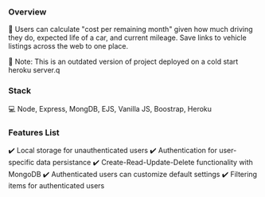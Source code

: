 ### Overview

:blue_car: Users can calculate "cost per remaining month" given how much driving they do, expected life of a car, and current mileage. Save links to vehicle listings across the web to one place.

:traffic_light: Note: This is an outdated version of project deployed on a cold start heroku server.q

### Stack

:computer: Node, Express, MongDB, EJS, Vanilla JS, Boostrap, Heroku

### Features List

:heavy_check_mark: Local storage for unauthenticated users
:heavy_check_mark: Authentication for user-specific data persistance
:heavy_check_mark: Create-Read-Update-Delete functionality with MongoDB
:heavy_check_mark: Authenticated users can customize default settings
:heavy_check_mark: Filtering items for authenticated users
